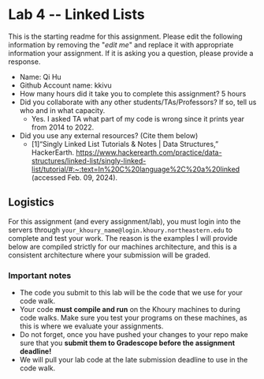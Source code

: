 # Lab 4 -- Linked Lists

This is the starting readme for this assignment.  Please edit the following information by removing the "*edit me*" and replace it with appropriate information your assignment. If it is asking you a question, please provide a response.

- Name: Qi Hu
- Github Account name: kkivu
- How many hours did it take you to complete this assignment? 5 hours
- Did you collaborate with any other students/TAs/Professors? If so, tell us who and in what capacity.
  - Yes. I asked TA what part of my code is wrong since it prints year from 2014 to 2022.
- Did you use any external resources? (Cite them below)
  - [1]“Singly Linked List Tutorials & Notes | Data Structures,” HackerEarth. https://www.hackerearth.com/practice/data-structures/linked-list/singly-linked-list/tutorial/#:~:text=In%20C%20language%2C%20a%20linked (accessed Feb. 09, 2024).

## Logistics

For this assignment (and every assignment/lab), you must login into the servers through `your_khoury_name@login.khoury.northeastern.edu` to complete and test your work. The reason is the examples I will provide below are compiled strictly for our machines architecture, and this is a consistent architecture where your submission will be graded.

### Important notes

* The code you submit to this lab will be the code that we use for your code walk. 
* Your code **must compile and run** on the Khoury machines to during code walks. Make sure you test your programs on these machines, as this is where we evaluate your assignments.
* Do not forget, once you have pushed your changes to your repo make sure that you **submit them to Gradescope before the assignment deadline!** 
* We will pull your lab code at the late submission deadline to use in the code walk.
